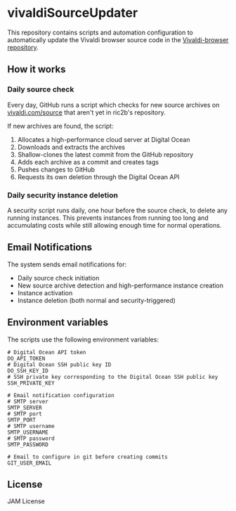 # vivaldiSourceUpdater

This repository contains scripts and automation configuration to automatically update the Vivaldi browser source code in the [Vivaldi-browser repository](https://github.com/ric2b/Vivaldi-browser).

## How it works

### Daily source check

Every day, GitHub runs a script which checks for new source archives on [vivaldi.com/source](https://vivaldi.com/source/) that aren't yet in ric2b's repository.

If new archives are found, the script:

1. Allocates a high-performance cloud server at Digital Ocean
2. Downloads and extracts the archives
3. Shallow-clones the latest commit from the GitHub repository
4. Adds each archive as a commit and creates tags
5. Pushes changes to GitHub
6. Requests its own deletion through the Digital Ocean API

### Daily security instance deletion

A security script runs daily, one hour before the source check, to delete any running instances. This prevents instances from running too long and accumulating costs while still allowing enough time for normal operations.

## Email Notifications

The system sends email notifications for:

- Daily source check initiation
- New source archive detection and high-performance instance creation
- Instance activation
- Instance deletion (both normal and security-triggered)

## Environment variables

The scripts use the following environment variables:

```
# Digital Ocean API token
DO_API_TOKEN
# Digital Ocean SSH public key ID
DO_SSH_KEY_ID
# SSH private key corresponding to the Digital Ocean SSH public key
SSH_PRIVATE_KEY

# Email notification configuration
# SMTP server
SMTP_SERVER
# SMTP port
SMTP_PORT
# SMTP username
SMTP_USERNAME
# SMTP password
SMTP_PASSWORD

# Email to configure in git before creating commits
GIT_USER_EMAIL
```

## License

JAM License
